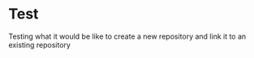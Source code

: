 # Test

Testing what it would be like to create a new repository and link it to an existing repository
